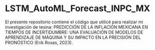 # LSTM_AutoML_Forecast_INPC_MX
El presente repositorio contiene el código que utilicé para realizar mi investigación de tesina: PREDICCIÓN DE LA INFLACIÓN MEXICANA EN TIEMPOS DE INCERTIDUMBRE: UNA EVALUACIÓN DE MODELOS DE APRENDIZAJE DE MÁQUINA Y SU IMPACTO EN LA PRECISIÓN DEL PRONÓSTICO (Erik Rosas, 2023). 
